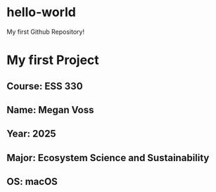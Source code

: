 # hello-world
My first Github Repository!
# My first Project
## **Course**: ESS 330
## **Name**: Megan Voss
## **Year**: 2025
## **Major**: Ecosystem Science and Sustainability
## **OS**: macOS
